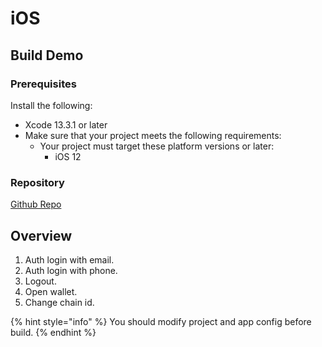 # iOS

## Build Demo

### Prerequisites <a href="#prerequisites" id="prerequisites"></a>



Install the following:

* Xcode 13.3.1 or later
* Make sure that your project meets the following requirements:
  * Your project must target these platform versions or later:
    * iOS 12

### Repository

[Github Repo](https://github.com/Particle-Network/particle-ios)

## Overview

1. Auth login with email.
2. Auth login with phone.
3. Logout.
4. Open wallet.
5. Change chain id.

{% hint style="info" %}
You should modify project and app config before build.
{% endhint %}
